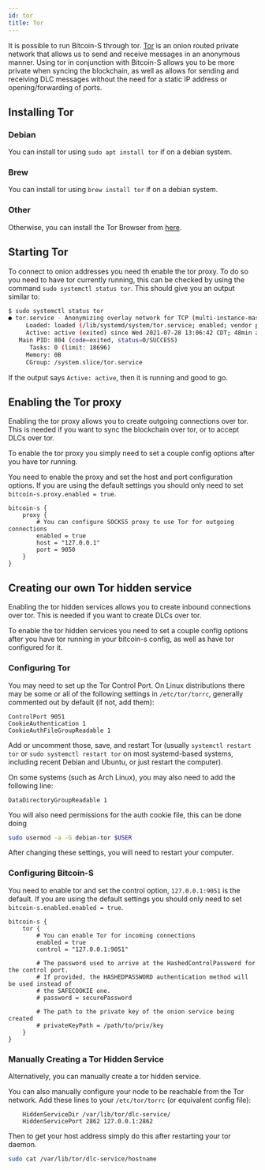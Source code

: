 ```yaml
---
id: tor
title: Tor
---
```


It is possible to run Bitcoin-S through tor.
[Tor](https://www.torproject.org/) is an onion routed private network that allows us to send and receive messages in an anonymous manner.
Using tor in conjunction with Bitcoin-S allows you to be more private when syncing the blockchain,
as well as allows for sending and receiving DLC messages without the need for a static IP address or opening/forwarding of ports.

## Installing Tor

### Debian

You can install tor using `sudo apt install tor` if on a debian system.

### Brew

You can install tor using `brew install tor` if on a debian system.

### Other

Otherwise, you can install the Tor Browser from [here](https://www.torproject.org/download/).

## Starting Tor

To connect to onion addresses you need th enable the tor proxy.
To do so you need to have tor currently running, this can be checked by using the command `sudo systemctl status tor`.
This should give you an output similar to:

```bash
$ sudo systemctl status tor
● tor.service - Anonymizing overlay network for TCP (multi-instance-master)
     Loaded: loaded (/lib/systemd/system/tor.service; enabled; vendor preset: enabled)
     Active: active (exited) since Wed 2021-07-28 13:06:42 CDT; 48min ago
   Main PID: 804 (code=exited, status=0/SUCCESS)
      Tasks: 0 (limit: 18696)
     Memory: 0B
     CGroup: /system.slice/tor.service
```

If the output says `Active: active`, then it is running and good to go.

## Enabling the Tor proxy

Enabling the tor proxy allows you to create outgoing connections over tor.
This is needed if you want to sync the blockchain over tor, or to accept DLCs over tor.

To enable the tor proxy you simply need to set a couple config options after you have tor running.

You need to enable the proxy and set the host and port configuration options.
If you are using the default settings you should only need to set `bitcoin-s.proxy.enabled = true`.

```$xslt
bitcoin-s {
    proxy {
        # You can configure SOCKS5 proxy to use Tor for outgoing connections
        enabled = true
        host = "127.0.0.1"
        port = 9050
    }
}
```

## Creating our own Tor hidden service

Enabling the tor hidden services allows you to create inbound connections over tor.
This is needed if you want to create DLCs over tor.

To enable the tor hidden services you need to set a couple config options after you have tor running in your bitcoin-s config, as well as
have tor configured for it.

### Configuring Tor

You may need to set up the Tor Control Port. On Linux distributions there may be
some or all of the following settings in `/etc/tor/torrc`, generally commented
out by default (if not, add them):

```
ControlPort 9051
CookieAuthentication 1
CookieAuthFileGroupReadable 1
```

Add or uncomment those, save, and restart Tor (usually `systemctl restart tor`
or `sudo systemctl restart tor` on most systemd-based systems, including recent
Debian and Ubuntu, or just restart the computer).

On some systems (such as Arch Linux), you may also need to add the following
line:

```
DataDirectoryGroupReadable 1
```

You will also need permissions for the auth cookie file, this can be done doing

```bash
sudo usermod -a -G debian-tor $USER
```

After changing these settings, you will need to restart your computer.

### Configuring Bitcoin-S

You need to enable tor and set the control option, `127.0.0.1:9051` is the default.
If you are using the default settings you should only need to set `bitcoin-s.enabled.enabled = true`.

```$xslt
bitcoin-s {
    tor {
        # You can enable Tor for incoming connections
        enabled = true
        control = "127.0.0.1:9051"

        # The password used to arrive at the HashedControlPassword for the control port.
        # If provided, the HASHEDPASSWORD authentication method will be used instead of
        # the SAFECOOKIE one.
        # password = securePassword

        # The path to the private key of the onion service being created
        # privateKeyPath = /path/to/priv/key
    }
}
```

### Manually Creating a Tor Hidden Service

Alternatively, you can manually create a tor hidden service.

You can also manually configure your node to be reachable from the Tor network.
Add these lines to your `/etc/tor/torrc` (or equivalent config file):

```
    HiddenServiceDir /var/lib/tor/dlc-service/
    HiddenServicePort 2862 127.0.0.1:2862
```

Then to get your host address simply do this after restarting your tor daemon.

```bash
sudo cat /var/lib/tor/dlc-service/hostname
```
